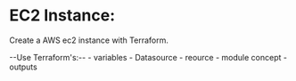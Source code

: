 # EC2 Instance:
Create a AWS ec2 instance with Terraform.

--Use Terraform's:--
    - variables
    - Datasource
    - reource
    - module concept
    - outputs